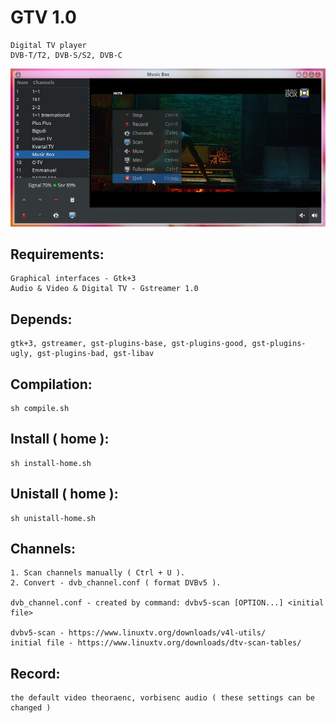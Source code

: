 # GTV 1.0

	Digital TV player
	DVB-T/T2, DVB-S/S2, DVB-C


![alt text](screenshots.png "Preview")


## Requirements:
	Graphical interfaces - Gtk+3
	Audio & Video & Digital TV - Gstreamer 1.0


## Depends:
	gtk+3, gstreamer, gst-plugins-base, gst-plugins-good, gst-plugins-ugly, gst-plugins-bad, gst-libav

## Compilation:
	sh compile.sh
  
## Install ( home ):
  	sh install-home.sh

## Unistall ( home ):
	sh unistall-home.sh


## Channels:
	1. Scan channels manually ( Ctrl + U ).
	2. Convert - dvb_channel.conf ( format DVBv5 ).
	
	dvb_channel.conf - created by command: dvbv5-scan [OPTION...] <initial file>

	dvbv5-scan - https://www.linuxtv.org/downloads/v4l-utils/
	initial file - https://www.linuxtv.org/downloads/dtv-scan-tables/

## Record:
	the default video theoraenc, vorbisenc audio ( these settings can be changed )

